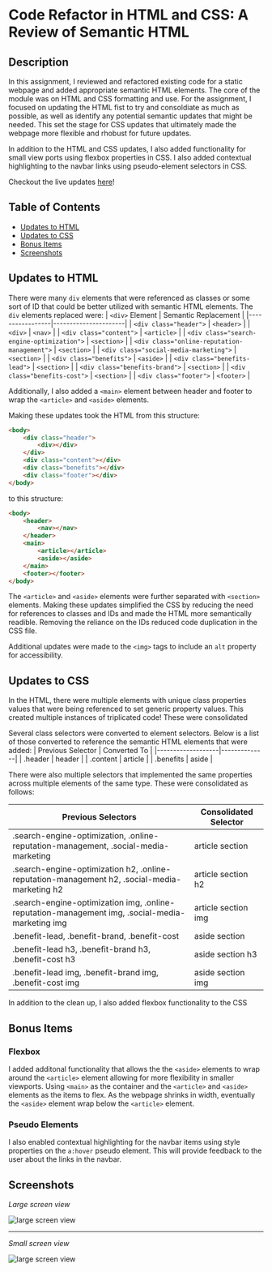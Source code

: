 # Code Refactor in HTML and CSS: A Review of Semantic HTML

## Description 

In this assignment, I reviewed and refactored existing code for a static webpage and added appropriate semantic HTML elements.  The core of the module was on HTML and CSS formatting and use.  For the assignment, I focused on updating the HTML fist to try and consoldiate as much as possible, as well as identify any potential semantic updates that might be needed.  This set the stage for CSS updates that ultimately made the webpage more flexible and rhobust for future updates.

In addition to the HTML and CSS updates, I also added functionality for small view ports using flexbox properties in CSS.  I also added contextual highlighting to the navbar links using pseudo-element selectors in CSS.

Checkout the live updates [here](https://BrandonDHaskell.github.io/urban-octo-telegram-bhaskell/)!


## Table of Contents

* [Updates to HTML](#updates-to-html)
* [Updates to CSS](#updates-to-css)
* [Bonus Items](#bonus-items)
* [Screenshots](#Screenshots)


## Updates to HTML

There were many `div` elements that were referenced as classes or some sort of ID that could be better utilized with semantic HTML elements.  The `div` elements replaced were:
| `<div>` Element | Semantic Replacement |
|-----------------|----------------------|
| `<div class="header">` | `<header>` |
| `<div>` | `<nav>` |
| `<div class="content">` | `<article>` |
| `<div class="search-engine-optimization">` | `<section>` |
| `<div class="online-reputation-management">` | `<section>` |
| `<div class="social-media-marketing">` | `<section>` |
| `<div class="benefits">` | `<aside>` |
| `<div class="benefits-lead">` | `<section>` |
| `<div class="benefits-brand">` | `<section>` |
| `<div class="benefits-cost">` | `<section>` |
| `<div class="footer">` | `<footer>` |

Additionally, I also added a `<main>` element between header and footer to wrap the `<article>` and `<aside>` elements.

Making these updates took the HTML from this structure:
```HTML
<body>
    <div class="header">
        <div></div>
    </div>
    <div class="content"></div>
    <div class="benefits"></div>
    <div class="footer"></div>
</body>

```

to this structure:
```HTML
<body>
    <header>
        <nav></nav>
    </header>
    <main>
        <article></article>
        <aside></aside>
    </main>
    <footer></footer>
</body>

```

The `<article>` and `<aside>` elements were further separated with `<section>` elements.  Making these updates simplified the CSS by reducing the need for references to classes and IDs and made the HTML more semantically readible.  Removing the reliance on the IDs reduced code duplication in the CSS file.

Additional updates were made to the `<img>` tags to include an `alt` property for accessibility.


## Updates to CSS

In the HTML, there were multiple elements with unique class properties values that were being referenced to set generic property values.  This created multiple instances of triplicated code!  These were consolidated

Several class selectors were converted to element selectors.  Below is a list of those converted to reference the semantic HTML elements that were added:
| Previous Selector | Converted To |
|-------------------|--------------|
| .header | header |
| .content | article |
| .benefits | aside |

There were also multiple selectors that implemented the same properties across multiple elements of the same type.  These were consolidated as follows:

| Previous Selectors | Consolidated Selector |
|----------|---------------|
| .search-engine-optimization, .online-reputation-management, .social-media-marketing | article section |
| .search-engine-optimization h2, .online-reputation-management h2, .social-media-marketing h2 | article section h2 |
| .search-engine-optimization img, .online-reputation-management img, .social-media-marketing img | article section img |
| .benefit-lead, .benefit-brand, .benefit-cost | aside section |
| .benefit-lead h3, .benefit-brand h3, .benefit-cost h3 | aside section h3 |
| .benefit-lead img, .benefit-brand img, .benefit-cost img | aside section img |

In addition to the clean up, I also added flexbox functionality to the CSS


## Bonus Items


### Flexbox
I added additonal functionality that allows the the `<aside>` elements to wrap around the `<article>` element allowing for more flexibility in smaller viewports.  Using `<main>` as the container and the `<article>` and `<aside>` elements as the items to flex.  As the webpage shrinks in width, eventually the `<aside>` element wrap below the `<article>` element.


### Pseudo Elements
I also enabled contextual highlighting for the navbar items using style properties on the `a:hover` pseudo element.  This will provide feedback to the user about the links in the navbar.

## Screenshots

*Large screen view*

![large screen view](https://github.com/bhaskell7901/urban-octo-telegram-bhaskell/blob/main/assets/images/ReferenceImages/urban-octo-full-screen-view.png)

-----

*Small screen view*

![large screen view](https://github.com/bhaskell7901/urban-octo-telegram-bhaskell/blob/main/assets/images/ReferenceImages/urban-octo-small-screen-view.png)
